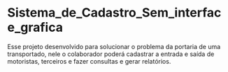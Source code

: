 # Sistema_de_Cadastro_Sem_interface_grafica
Esse projeto desenvolvido para solucionar o problema da portaria de uma transportado, nele o colaborador poderá cadastrar a entrada e saída de motoristas, terceiros e fazer consultas e gerar relatórios.
